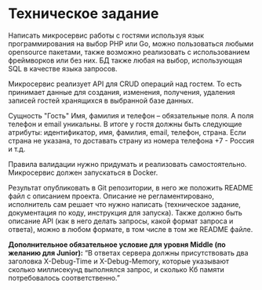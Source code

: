 # Техническое задание

Написать микросервис работы с гостями используя язык программирования на выбор PHP или Go, можно пользоваться любыми opensource пакетами, также возможно реализовать с использованием фреймворков или без них. БД также любая на выбор, использующая SQL в качестве языка запросов.

Микросервис реализует API для CRUD операций над гостем. То есть принимает данные для создания, изменения, получения, удаления записей гостей хранящихся в выбранной базе данных.

Сущность "Гость" Имя, фамилия и телефон – обязательные поля. А поля телефон и email уникальны. В итоге у гостя должны быть следующие атрибуты: идентификатор, имя, фамилия, email, телефон, страна. Если страна не указана, то доставать страну из номера телефона +7 - Россия и т.д.

Правила валидации нужно придумать и реализовать самостоятельно. Микросервис должен запускаться в Docker.

Результат опубликовать в Git репозитории, в него же положить README файл с описанием проекта. Описание не регламентировано, исполнитель сам решает что нужно написать (техническое задание, документация по коду, инструкция для запуска). Также должно быть описание API (как в него делать запросы, какой формат запроса и ответа), можно в любом формате, в том числе в том же README файле.

**Дополнительное обязательное условие для уровня Middle (по желанию для Junior):** “В ответах сервера должны присутствовать два заголовка X-Debug-Time и X-Debug-Memory, которые указывают сколько миллисекунд выполнялся запрос, и сколько Кб памяти потребовалось соответственно.”
